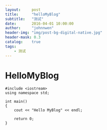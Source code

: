 ```yaml
---
layout:     post
title:      "helloMyBlog"
subtitle:   "测试"
date:       2016-04-01 10:00:00
author:     "johnnwen"
header-img: "img/post-bg-digital-native.jpg"
header-mask: 0.3
catalog:    true
tags:
    - 测试
---
```



# HelloMyBlog

    #include <iostream>
    using namespace std;

    int main()
    {
        cout << "Hello MyBlog" << endl;

        return 0;
    }